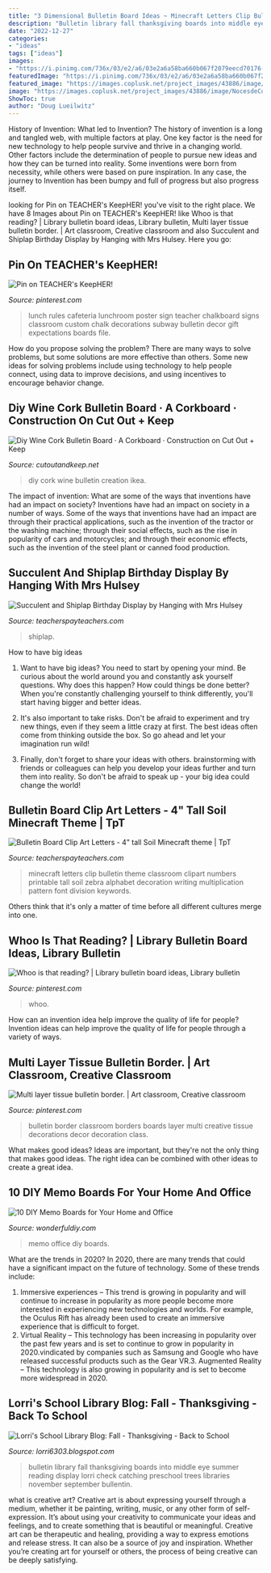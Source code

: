 ```yaml
---
title: "3 Dimensional Bulletin Board Ideas ~ Minecraft Letters Clip Bulletin Theme Classroom Clipart Numbers Printable Tall Soil Zebra Alphabet Decoration Writing Multiplication Pattern Font Division Keywords"
description: "Bulletin library fall thanksgiving boards into middle eye summer reading display lorri check catching preschool trees libraries november september bullentin"
date: "2022-12-27"
categories:
- "ideas"
tags: ["ideas"]
images:
- "https://i.pinimg.com/736x/03/e2/a6/03e2a6a58ba660b067f2079eecd70176--classroom-bulletin-boards-classroom-decor.jpg"
featuredImage: "https://i.pinimg.com/736x/03/e2/a6/03e2a6a58ba660b067f2079eecd70176--classroom-bulletin-boards-classroom-decor.jpg"
featured_image: "https://images.coplusk.net/project_images/43886/image/NocesdeCoton_DIYWineCorkBoard-9_1265218680.jpg"
image: "https://images.coplusk.net/project_images/43886/image/NocesdeCoton_DIYWineCorkBoard-9_1265218680.jpg"
ShowToc: true
author: "Doug Lueilwitz"
---
```



History of Invention: What led to Invention?
The history of invention is a long and tangled web, with multiple factors at play. One key factor is the need for new technology to help people survive and thrive in a changing world. Other factors include the determination of people to pursue new ideas and how they can be turned into reality. Some inventions were born from necessity, while others were based on pure inspiration. In any case, the journey to Invention has been bumpy and full of progress but also progress itself.

	

		
looking for Pin on TEACHER&#039;s KeepHER! you've visit to the right place. We have 8 Images about Pin on TEACHER&#039;s KeepHER! like Whoo is that reading? | Library bulletin board ideas, Library bulletin, Multi layer tissue bulletin border. | Art classroom, Creative classroom and also Succulent and Shiplap Birthday Display by Hanging with Mrs Hulsey. Here you go:
		
    
## Pin On TEACHER&#039;s KeepHER!

<img loading=lazy src="https://i.pinimg.com/736x/e3/af/03/e3af0313afa290251ad3ad51d599f6cd.jpg" onerror="this.onerror=null;this.src='https://tse1.mm.bing.net/th?id=OIP.aqxrAsqt0HltYQDOgEOw0AHaJX&amp;pid=15.1';" alt="Pin on TEACHER&#039;s KeepHER!">

_Source: pinterest.com_

>lunch rules cafeteria lunchroom poster sign teacher chalkboard signs classroom custom chalk decorations subway bulletin decor gift expectations boards file. 

	

How do you propose solving the problem?
There are many ways to solve problems, but some solutions are more effective than others. Some new ideas for solving problems include using technology to help people connect, using data to improve decisions, and using incentives to encourage behavior change.

    
## Diy Wine Cork Bulletin Board · A Corkboard · Construction On Cut Out + Keep

<img loading=lazy src="https://images.coplusk.net/project_images/43886/image/NocesdeCoton_DIYWineCorkBoard-9_1265218680.jpg" onerror="this.onerror=null;this.src='https://tse2.mm.bing.net/th?id=OIP.uPZ6lwLQjfQTPTPz_4p8pwHaLE&amp;pid=15.1';" alt="Diy Wine Cork Bulletin Board · A Corkboard · Construction on Cut Out + Keep">

_Source: cutoutandkeep.net_

>diy cork wine bulletin creation ikea. 

	

The impact of invention: What are some of the ways that inventions have had an impact on society?
Inventions have had an impact on society in a number of ways. Some of the ways that inventions have had an impact are through their practical applications, such as the invention of the tractor or the washing machine; through their social effects, such as the rise in popularity of cars and motorcycles; and through their economic effects, such as the invention of the steel plant or canned food production.

    
## Succulent And Shiplap Birthday Display By Hanging With Mrs Hulsey

<img loading=lazy src="https://ecdn.teacherspayteachers.com/thumbitem/Succulent-and-Shiplap-Birthday-Display-3254242-1565467830/original-3254242-1.jpg" onerror="this.onerror=null;this.src='https://tse4.mm.bing.net/th?id=OIP.5IMP8gkcnhQdvrHozTdqLgAAAA&amp;pid=15.1';" alt="Succulent and Shiplap Birthday Display by Hanging with Mrs Hulsey">

_Source: teacherspayteachers.com_

>shiplap. 

	

How to have big ideas
1. Want to have big ideas? You need to start by opening your mind. Be curious about the world around you and constantly ask yourself questions. Why does this happen? How could things be done better? When you're constantly challenging yourself to think differently, you'll start having bigger and better ideas.
2. It's also important to take risks. Don't be afraid to experiment and try new things, even if they seem a little crazy at first. The best ideas often come from thinking outside the box. So go ahead and let your imagination run wild!

3. Finally, don't forget to share your ideas with others. brainstorming with friends or colleagues can help you develop your ideas further and turn them into reality. So don't be afraid to speak up - your big idea could change the world!

    
## Bulletin Board Clip Art Letters - 4&quot; Tall Soil Minecraft Theme | TpT

<img loading=lazy src="https://ecdn.teacherspayteachers.com/thumbitem/Bulletin-Board-Letters-4-tall-Minecraft-theme-1239891-1457222467/original-1239891-1.jpg" onerror="this.onerror=null;this.src='https://tse1.mm.bing.net/th?id=OIP.eI2F3qE83TMTJNuCbHq9qgAAAA&amp;pid=15.1';" alt="Bulletin Board Clip Art Letters - 4&quot; tall Soil Minecraft theme | TpT">

_Source: teacherspayteachers.com_

>minecraft letters clip bulletin theme classroom clipart numbers printable tall soil zebra alphabet decoration writing multiplication pattern font division keywords. 

	

Others think that it's only a matter of time before all different cultures merge into one.

    
## Whoo Is That Reading? | Library Bulletin Board Ideas, Library Bulletin

<img loading=lazy src="https://i.pinimg.com/736x/d9/de/3a/d9de3a6f59f0f1911d11f1264ec629b0--bulletin-board.jpg" onerror="this.onerror=null;this.src='https://tse2.mm.bing.net/th?id=OIP.YHOnkl-xzDeJik81eP421gHaFi&amp;pid=15.1';" alt="Whoo is that reading? | Library bulletin board ideas, Library bulletin">

_Source: pinterest.com_

>whoo. 

	

How can an invention idea help improve the quality of life for people?
Invention ideas can help improve the quality of life for people through a variety of ways.

    
## Multi Layer Tissue Bulletin Border. | Art Classroom, Creative Classroom

<img loading=lazy src="https://i.pinimg.com/736x/03/e2/a6/03e2a6a58ba660b067f2079eecd70176--classroom-bulletin-boards-classroom-decor.jpg" onerror="this.onerror=null;this.src='https://tse3.mm.bing.net/th?id=OIP.foSSveKAjxuQjTy3Kbg-5QHaJ3&amp;pid=15.1';" alt="Multi layer tissue bulletin border. | Art classroom, Creative classroom">

_Source: pinterest.com_

>bulletin border classroom borders boards layer multi creative tissue decorations decor decoration class. 

	

What makes good ideas?
Ideas are important, but they're not the only thing that makes good ideas. The right idea can be combined with other ideas to create a great idea.

    
## 10 DIY Memo Boards For Your Home And Office

<img loading=lazy src="https://cdn.wonderfuldiy.com/wp-content/uploads/2017/01/Office-memo-board-1024x680.jpg" onerror="this.onerror=null;this.src='https://tse2.mm.bing.net/th?id=OIP.rY7K3CTJnDqgRFWgZCdQRQHaE6&amp;pid=15.1';" alt="10 DIY Memo Boards for Your Home and Office">

_Source: wonderfuldiy.com_

>memo office diy boards. 

	

What are the trends in 2020?
In 2020, there are many trends that could have a significant impact on the future of technology. Some of these trends include:
1. Immersive experiences – This trend is growing in popularity and will continue to increase in popularity as more people become more interested in experiencing new technologies and worlds. For example, the Oculus Rift has already been used to create an immersive experience that is difficult to forget.
2. Virtual Reality – This technology has been increasing in popularity over the past few years and is set to continue to grow in popularity in 2020.vindicated by companies such as Samsung and Google who have released successful products such as the Gear VR.3. Augmented Reality – This technology is also growing in popularity and is set to become more widespread in 2020.

    
## Lorri&#039;s School Library Blog: Fall - Thanksgiving - Back To School

<img loading=lazy src="http://3.bp.blogspot.com/-o53EYIFin24/UbCt7YtKShI/AAAAAAAAAKM/yFDYHjQChPU/s1600/summer-fall2010+125.JPG" onerror="this.onerror=null;this.src='https://tse1.mm.bing.net/th?id=OIP.TnlZu9HZlE0tG3yYFOnnQAHaJ4&amp;pid=15.1';" alt="Lorri&#039;s School Library Blog: Fall - Thanksgiving - Back to School">

_Source: lorri6303.blogspot.com_

>bulletin library fall thanksgiving boards into middle eye summer reading display lorri check catching preschool trees libraries november september bullentin. 

	

what is creative art?
Creative art is about expressing yourself through a medium, whether it be painting, writing, music, or any other form of self-expression. It’s about using your creativity to communicate your ideas and feelings, and to create something that is beautiful or meaningful.
Creative art can be therapeutic and healing, providing a way to express emotions and release stress. It can also be a source of joy and inspiration. Whether you’re creating art for yourself or others, the process of being creative can be deeply satisfying.

